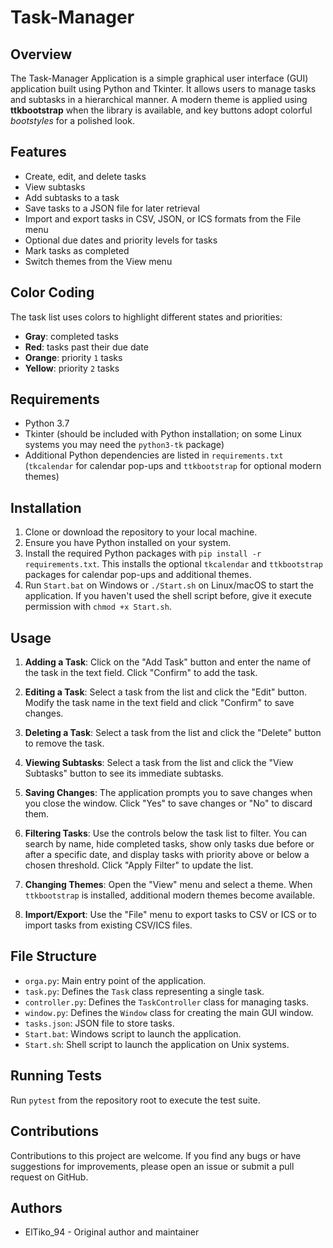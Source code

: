 # Task-Manager

## Overview
The Task-Manager Application is a simple graphical user interface (GUI) application built using Python and Tkinter. It allows users to manage tasks and subtasks in a hierarchical manner.  A modern theme is applied using **ttkbootstrap** when the library is available, and key buttons adopt colorful *bootstyles* for a polished look.

## Features
- Create, edit, and delete tasks
- View subtasks
- Add subtasks to a task
- Save tasks to a JSON file for later retrieval
- Import and export tasks in CSV, JSON, or ICS formats from the File menu
- Optional due dates and priority levels for tasks
- Mark tasks as completed
- Switch themes from the View menu

## Color Coding
The task list uses colors to highlight different states and priorities:

- **Gray**: completed tasks
- **Red**: tasks past their due date
- **Orange**: priority `1` tasks
- **Yellow**: priority `2` tasks

## Requirements
- Python 3.7
- Tkinter (should be included with Python installation; on some Linux
  systems you may need the `python3-tk` package)
- Additional Python dependencies are listed in `requirements.txt`
  (`tkcalendar` for calendar pop-ups and `ttkbootstrap` for optional
  modern themes)

## Installation
1. Clone or download the repository to your local machine.
2. Ensure you have Python installed on your system.
3. Install the required Python packages with `pip install -r requirements.txt`.
   This installs the optional `tkcalendar` and `ttkbootstrap` packages
   for calendar pop-ups and additional themes.
4. Run `Start.bat` on Windows or `./Start.sh` on Linux/macOS to start the application.
   If you haven't used the shell script before, give it execute permission with `chmod +x Start.sh`.

## Usage
1. **Adding a Task**: Click on the "Add Task" button and enter the name of the task in the text field. Click "Confirm" to add the task.

2. **Editing a Task**: Select a task from the list and click the "Edit" button. Modify the task name in the text field and click "Confirm" to save changes.

3. **Deleting a Task**: Select a task from the list and click the "Delete" button to remove the task.

4. **Viewing Subtasks**: Select a task from the list and click the "View Subtasks" button to see its immediate subtasks.

5. **Saving Changes**: The application prompts you to save changes when you close the window. Click "Yes" to save changes or "No" to discard them.

6. **Filtering Tasks**: Use the controls below the task list to filter. You can
   search by name, hide completed tasks, show only tasks due before or after a
   specific date, and display tasks with priority above or below a chosen
   threshold. Click "Apply Filter" to update the list.
7. **Changing Themes**: Open the "View" menu and select a theme. When
   `ttkbootstrap` is installed, additional modern themes become available.
8. **Import/Export**: Use the "File" menu to export tasks to CSV or ICS or to
   import tasks from existing CSV/ICS files.

## File Structure
- `orga.py`: Main entry point of the application.
- `task.py`: Defines the `Task` class representing a single task.
- `controller.py`: Defines the `TaskController` class for managing tasks.
- `window.py`: Defines the `Window` class for creating the main GUI window.
- `tasks.json`: JSON file to store tasks.
- `Start.bat`: Windows script to launch the application.
- `Start.sh`: Shell script to launch the application on Unix systems.
## Running Tests
Run `pytest` from the repository root to execute the test suite.

## Contributions
Contributions to this project are welcome. If you find any bugs or have suggestions for improvements, please open an issue or submit a pull request on GitHub.

## Authors
- ElTiko_94 - Original author and maintainer

